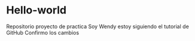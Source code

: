 # Hello-world
Repositorio proyecto de practica
Soy Wendy estoy siguiendo el tutorial de GitHub
Confirmo los cambios
